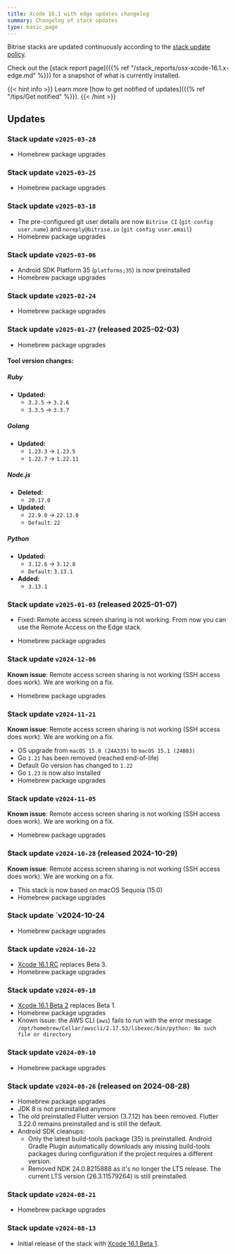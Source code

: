 ```yaml
---
title: Xcode 16.1 with edge updates changelog
summary: Changelog of stack updates
type: basic_page
---
```


Bitrise stacks are updated continuously according to the [stack update policy](https://devcenter.bitrise.io/en/infrastructure/build-stacks/stack-update-policy.html).

Check out the [stack report page]({{% ref "/stack_reports/osx-xcode-16.1.x-edge.md" %}}) for a snapshot of what is currently installed.

{{< hint info >}}
Learn more [how to get notified of updates]({{% ref "/tips/Get notified" %}}).
{{< /hint >}}

## Updates

### Stack update `v2025-03-28`

- Homebrew package upgrades

### Stack update `v2025-03-25`

- Homebrew package upgrades

### Stack update `v2025-03-18`

- The pre-configured git user details are now `Bitrise CI` (`git config user.name`) and `noreply@bitrise.io` (`git config user.email`)
- Homebrew package upgrades

### Stack update `v2025-03-06`

- Android SDK Platform 35 (`platforms;35`) is now preinstalled
- Homebrew package upgrades

### Stack update `v2025-02-24`

- Homebrew package upgrades

### Stack update `v2025-01-27`  (released 2025-02-03)

- Homebrew package upgrades

#### Tool version changes:
##### Ruby
- **Updated:**
  - `3.2.5` → `3.2.6`
  - `3.3.5` → `3.3.7`

##### Golang
- **Updated:**
  - `1.23.3` → `1.23.5`
  - `1.22.7` → `1.22.11`

##### Node.js
- **Deleted:**
  - `20.17.0`
- **Updated:**
  - `22.9.0` → `22.13.0`
  - `Default`: `22`


##### Python
- **Updated:**
  - `3.12.6` → `3.12.8`
  - `Default`: `3.13.1`
- **Added:**
  - `3.13.1`

### Stack update `v2025-01-03`  (released 2025-01-07)

- Fixed: Remote access screen sharing is not working. From now you can use the Remote Access on the Edge stack.

- Homebrew package upgrades

### Stack update `v2024-12-06`

**Known issue**: Remote access screen sharing is not working (SSH access does work). We are working on a fix.

- Homebrew package upgrades

### Stack update `v2024-11-21`

**Known issue**: Remote access screen sharing is not working (SSH access does work). We are working on a fix.

- OS upgrade from `macOS 15.0 (24A335)` to `macOS 15.1 (24B83)`
- Go `1.21` has been removed (reached end-of-life)
- Default Go version has changed to `1.22`
- Go `1.23` is now also installed
- Homebrew package upgrades

### Stack update `v2024-11-05`

**Known issue**: Remote access screen sharing is not working (SSH access does work). We are working on a fix.

- Homebrew package upgrades

### Stack update `v2024-10-28` (released 2024-10-29)

**Known issue**: Remote access screen sharing is not working (SSH access does work). We are working on a fix.

- This stack is now based on macOS Sequoia (15.0)
- Homebrew package upgrades

### Stack update `v2024-10-24

- Homebrew package upgrades

### Stack update `v2024-10-22`

- [Xcode 16.1 RC](https://developer.apple.com/documentation/xcode-release-notes/xcode-16-release-notes) replaces Beta 3.
- Homebrew package upgrades

### Stack update `v2024-09-18`

- [Xcode 16.1 Beta 2](https://developer.apple.com/documentation/xcode-release-notes/xcode-16_1-release-notes) replaces Beta 1.
- Homebrew package upgrades
- Known issue: the AWS CLI (`aws`) fails to run with the error message `/opt/homebrew/Cellar/awscli/2.17.53/libexec/bin/python: No such file or directory`

### Stack update `v2024-09-10`

- Homebrew package upgrades

### Stack update `v2024-08-26` (released on 2024-08-28)

- Homebrew package upgrades
- JDK 8 is not preinstalled anymore
- The old preinstalled Flutter version (3.7.12) has been removed. Flutter 3.22.0 remains preinstalled and is still the default.
- Android SDK cleanups:
  - Only the latest build-tools package (35) is preinstalled. Android Gradle Plugin automatically downloads any missing build-tools packages during configuration if the project requires a different version.
  - Removed NDK 24.0.8215888 as it's no longer the LTS release. The current LTS version (26.3.11579264) is still preinstalled.

### Stack update `v2024-08-21`

- Homebrew package upgrades

### Stack update `v2024-08-13`

- Initial release of the stack with [Xcode 16.1 Beta 1](https://developer.apple.com/documentation/xcode-release-notes/xcode-16_1-release-notes).


